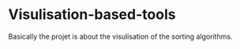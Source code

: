 # Visulisation-based-tools
Basically the projet is about the visulisation of the sorting algorithms.
